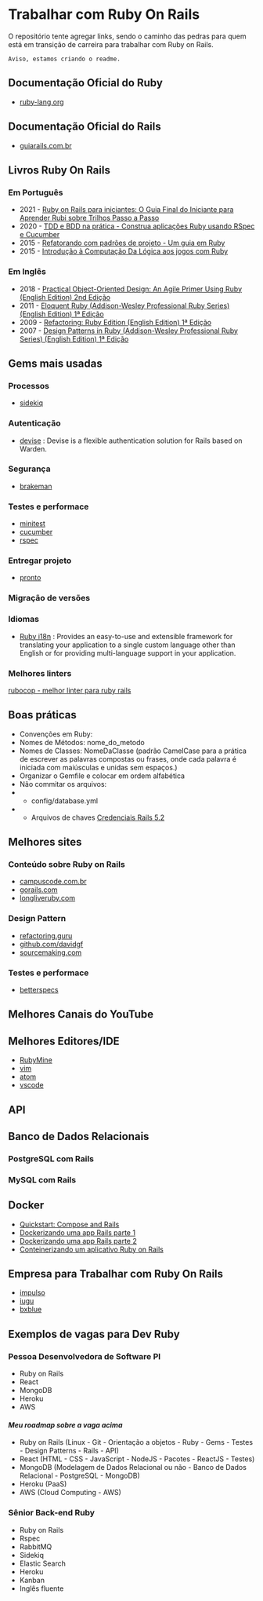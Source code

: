 # Trabalhar com Ruby On Rails

O repositório tente agregar links, sendo o caminho das pedras para quem está em transição de carreira para trabalhar com Ruby on Rails.

`Aviso, estamos criando o readme.`

## Documentação Oficial do Ruby

- [ruby-lang.org](https://www.ruby-lang.org/pt/documentation/quickstart/)
[]()
[]()
[]()

## Documentação Oficial do Rails

- [guiarails.com.br](https://guiarails.com.br/getting_started.html)
[]()
[]()
[]()


## Livros Ruby On Rails

### Em Português
- 2021 - [Ruby on Rails para iniciantes: O Guia Final do Iniciante para Aprender Rubi sobre Trilhos Passo a Passo](https://www.amazon.com.br/Ruby-Rails-para-iniciantes-Iniciante/dp/B08YQCQV1J/ref=sr_1_1?__mk_pt_BR=ÅMÅŽÕÑ&dchild=1&keywords=ruby+on+rails&qid=1619427754&refinements=p_n_feature_nine_browse-bin%3A9754444011&rnid=8529757011&s=books&sr=1-1)
- 2020 - [TDD e BDD na prática - Construa aplicações Ruby usando RSpec e Cucumber](https://www.casadocodigo.com.br/pages/sumario-tdd-bdd-cucumber-rspec)
- 2015 - [Refatorando com padrões de projeto - Um guia em Ruby](https://www.casadocodigo.com.br/pages/sumario-refatoracao-ruby)
- 2015 - [Introdução à Computação Da Lógica aos jogos com Ruby](https://www.casadocodigo.com.br/pages/sumario-aprendendo-computacao-ruby)


### Em Inglês
- 2018 - [Practical Object-Oriented Design: An Agile Primer Using Ruby (English Edition) 2nd Edição](https://amzn.to/335V8Ae)
- 2011 - [Eloquent Ruby (Addison-Wesley Professional Ruby Series) (English Edition) 1ª Edição](https://amzn.to/2SkJFu)
- 2009 - [Refactoring: Ruby Edition (English Edition) 1ª Edição](https://amzn.to/3xEvwso)
- 2007 - [Design Patterns in Ruby (Addison-Wesley Professional Ruby Series) (English Edition) 1ª Edição](https://amzn.to/3eLM9tt)


## Gems mais usadas

### Processos

- [sidekiq]()

### Autenticação

- [devise](https://github.com/heartcombo/devise) : Devise is a flexible authentication solution for Rails based on Warden.

### Segurança
- [brakeman](https://github.com/presidentbeef/brakeman)

### Testes e performace

- [minitest](http://docs.seattlerb.org/minitest/)
- [cucumber](https://cucumber.io)
- [rspec](https://rspec.info)

### Entregar projeto
- [pronto](https://github.com/prontolabs/pronto)


### Migração de versões


### Idiomas

- [Ruby i18n](https://github.com/ruby-i18n/i18n) : Provides an easy-to-use and extensible framework for translating your application to a single custom language other than English or for providing multi-language support in your application.
[]()




### Melhores linters

[rubocop - melhor linter para ruby rails]()
[]()
[]()
[]()

## Boas práticas

- Convenções em Ruby:
 - Nomes de Métodos: nome_do_metodo
 - Nomes de Classes: NomeDaClasse (padrão CamelCase para a prática de escrever as palavras compostas ou frases, onde cada palavra é iniciada com maiúsculas e unidas sem espaços.)
- Organizar o Gemfile e colocar em ordem alfabética
- Não commitar os arquivos:
- - config/database.yml
- - Arquivos de chaves [Credenciais Rails 5.2](https://medium.com/cedarcode/rails-5-2-credentials-9b3324851336)

## Melhores sites

### Conteúdo sobre Ruby on Rails
- [campuscode.com.br](https://www.campuscode.com.br/inicio)
- [gorails.com](https://gorails.com)
- [longliveruby.com](https://longliveruby.com)

### Design Pattern

- [refactoring.guru](https://refactoring.guru/pt-br/design-patterns/ruby)
- [github.com/davidgf](https://github.com/davidgf/design-patterns-in-ruby)
- [sourcemaking.com](https://sourcemaking.com/design_patterns/builder/)

### Testes e performace
- [betterspecs](https://www.betterspecs.org)



## Melhores Canais do YouTube

[]()
[]()
[]()
[]()

## Melhores Editores/IDE

- [RubyMine](https://www.jetbrains.com/pt-br/ruby/)
- [vim](https://www.vim.org)
- [atom]()
- [vscode]()

## API

[]()
[]()
[]()
[]()



## Banco de Dados Relacionais

### PostgreSQL com Rails

### MySQL com Rails


## Docker

- [Quickstart: Compose and Rails](https://docs.docker.com/samples/rails/)
- [Dockerizando uma app Rails parte 1](https://campuscode.com.br/conteudos/dockerizando-uma-app-rails-para-desenvolvimento-parte-1)
- [Dockerizando uma app Rails parte 2](https://campuscode.com.br/conteudos/dockerizando-uma-app-rails-para-desenvolvimento-parte-2)
- [Conteinerizando um aplicativo Ruby on Rails](https://www.digitalocean.com/community/tutorials/containerizing-a-ruby-on-rails-application-for-development-with-docker-compose-pt)


## Empresa para Trabalhar com Ruby On Rails



- [impulso](https://jobs.kenoby.com/iugu)
- [iugu](https://jobs.kenoby.com/iugu)
- [bxblue](https://apply.workable.com/bxblue/)
[]()


## Exemplos de vagas para Dev Ruby

### Pessoa Desenvolvedora de Software Pl

- Ruby on Rails
- React
- MongoDB
- Heroku
- AWS

#### *Meu roadmap sobre a vaga acima*

- Ruby on Rails (Linux - Git - Orientação a objetos - Ruby - Gems - Testes - Design Patterns - Rails - API)
- React (HTML - CSS - JavaScript - NodeJS - Pacotes - ReactJS - Testes)
- MongoDB (Modelagem de Dados Relacional ou não - Banco de Dados
  Relacional - PostgreSQL - MongoDB)
- Heroku (PaaS)
- AWS (Cloud Computing - AWS)


### Sênior Back-end Ruby

- Ruby on Rails
- Rspec
- RabbitMQ
- Sidekiq
- Elastic Search
- Heroku
- Kanban
- Inglês fluente


